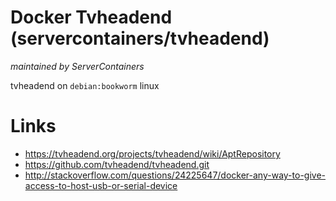 # Docker Tvheadend (servercontainers/tvheadend)
_maintained by ServerContainers_

tvheadend on `debian:bookworm` linux

# Links

* https://tvheadend.org/projects/tvheadend/wiki/AptRepository
* https://github.com/tvheadend/tvheadend.git
* http://stackoverflow.com/questions/24225647/docker-any-way-to-give-access-to-host-usb-or-serial-device
